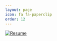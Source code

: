 ```yaml
---
layout: page
icon: fa fa-paperclip
order: 12
---
```

[![Resume](https://cdn.austinstanfield.com/AustinStanfieldWebsite/AustinStanfield+Professional.png)](https://cdn.austinstanfield.com/AustinStanfieldWebsite/AustinStanfield+Professional.pdf)
